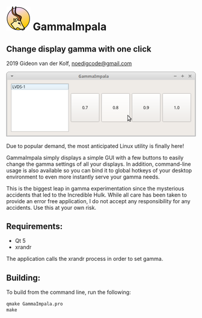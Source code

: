 ![GammaImpala Logo](images/gamma_impala_icon_64.png)
GammaImpala
===========
Change display gamma with one click
-----------------------------------

2019 Gideon van der Kolf, noedigcode@gmail.com

![Screenshot](images/screenshot.png)

Due to popular demand, the most anticipated Linux utility is finally here!

GammaImpala simply displays a simple GUI with a few buttons to easily change
the gamma settings of all your displays. In addition, command-line usage is
also available so you can bind it to global hotkeys of your desktop environment
to even more instantly serve your gamma needs.

This is the biggest leap in gamma experimentation since the mysterious accidents
that led to the Incredible Hulk. While all care has been taken to provide an
error free application, I do not accept any responsibility for any accidents.
Use this at your own risk.

Requirements:
-------------
* Qt 5
* xrandr

The application calls the xrandr process in order to set gamma.

Building:
---------

To build from the command line, run the following:
```
qmake GammaImpala.pro
make
```



